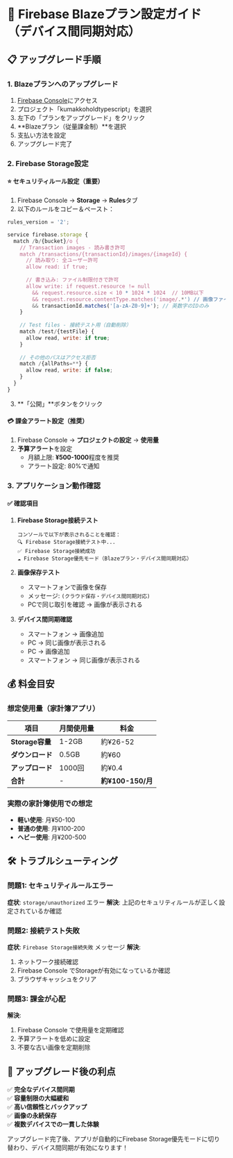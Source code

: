 # 🚀 Firebase Blazeプラン設定ガイド（デバイス間同期対応）

## 📋 アップグレード手順

### 1. Blazeプランへのアップグレード

1. [Firebase Console](https://console.firebase.google.com/)にアクセス
2. プロジェクト「kumakkoholdtypescript」を選択
3. 左下の「プランをアップグレード」をクリック
4. **Blazeプラン（従量課金制）**を選択
5. 支払い方法を設定
6. アップグレード完了

### 2. Firebase Storage設定

#### ⭐ セキュリティルール設定（重要）

1. Firebase Console → **Storage** → **Rules**タブ
2. 以下のルールをコピー＆ペースト：

```javascript
rules_version = '2';

service firebase.storage {
  match /b/{bucket}/o {
    // Transaction images - 読み書き許可
    match /transactions/{transactionId}/images/{imageId} {
      // 読み取り: 全ユーザー許可
      allow read: if true;
      
      // 書き込み: ファイル制限付きで許可
      allow write: if request.resource != null
        && request.resource.size < 10 * 1024 * 1024  // 10MB以下
        && request.resource.contentType.matches('image/.*') // 画像ファイルのみ
        && transactionId.matches('[a-zA-Z0-9]+'); // 英数字のIDのみ
    }
    
    // Test files - 接続テスト用（自動削除）
    match /test/{testFile} {
      allow read, write: if true;
    }
    
    // その他のパスはアクセス拒否
    match /{allPaths=**} {
      allow read, write: if false;
    }
  }
}
```

3. **「公開」**ボタンをクリック

#### 💳 課金アラート設定（推奨）

1. Firebase Console → **プロジェクトの設定** → **使用量**
2. **予算アラート**を設定
   - 月額上限: **¥500-1000**程度を推奨
   - アラート設定: 80%で通知

### 3. アプリケーション動作確認

#### ✅ 確認項目

1. **Firebase Storage接続テスト**
   ```
   コンソールで以下が表示されることを確認：
   🔍 Firebase Storage接続テスト中...
   ✅ Firebase Storage接続成功
   ☁️ Firebase Storage優先モード（Blazeプラン・デバイス間同期対応）
   ```

2. **画像保存テスト**
   - スマートフォンで画像を保存
   - メッセージ: `(クラウド保存・デバイス間同期対応)`
   - PCで同じ取引を確認 → 画像が表示される

3. **デバイス間同期確認**
   - スマートフォン → 画像追加
   - PC → 同じ画像が表示される
   - PC → 画像追加  
   - スマートフォン → 同じ画像が表示される

## 💰 料金目安

### 想定使用量（家計簿アプリ）

| 項目 | 月間使用量 | 料金 |
|------|------------|------|
| **Storage容量** | 1-2GB | 約¥26-52 |
| **ダウンロード** | 0.5GB | 約¥60 |
| **アップロード** | 1000回 | 約¥0.4 |
| **合計** | - | **約¥100-150/月** |

### 実際の家計簿使用での想定

- **軽い使用**: 月¥50-100
- **普通の使用**: 月¥100-200
- **ヘビー使用**: 月¥200-500

## 🛠️ トラブルシューティング

### 問題1: セキュリティルールエラー
**症状**: `storage/unauthorized` エラー
**解決**: 上記のセキュリティルールが正しく設定されているか確認

### 問題2: 接続テスト失敗
**症状**: `Firebase Storage接続失敗` メッセージ
**解決**: 
1. ネットワーク接続確認
2. Firebase Console でStorageが有効になっているか確認
3. ブラウザキャッシュをクリア

### 問題3: 課金が心配
**解決**: 
1. Firebase Console で使用量を定期確認
2. 予算アラートを低めに設定
3. 不要な古い画像を定期削除

## 🎯 アップグレード後の利点

✅ **完全なデバイス間同期**  
✅ **容量制限の大幅緩和**  
✅ **高い信頼性とバックアップ**  
✅ **画像の永続保存**  
✅ **複数デバイスでの一貫した体験**

アップグレード完了後、アプリが自動的にFirebase Storage優先モードに切り替わり、デバイス間同期が有効になります！
